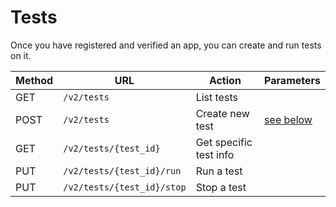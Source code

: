 # Tests

Once you have registered and verified an app, you can create and run tests on it.

<table class="table">
  <thead>
    <tr>
      <th>Method</th>
      <th>URL</th>
      <th>Action</th>
      <th>Parameters</th>
    </tr>
  </thead>
  <tbody>
    <tr>
      <td>GET</td>
      <td><code>/v2/tests</code></td>
      <td>List tests</td>
      <td></td>
    </tr>
    <tr>
      <td>POST</td>
      <td><code>/v2/tests</code></td>
      <td>Create new test</td>
      <td><a href="#post-tests-params">see below</a></td>
    </tr>
    <tr>
      <td>GET</td>
      <td><code>/v2/tests/{test_id}</code></td>
      <td>Get specific test info</td>
      <td></td>
    </tr>
    <tr>
      <td>PUT</td>
      <td><code>/v2/tests/{test_id}/run</code></td>
      <td>Run a test</td>
      <td></td>
    </tr>
    <tr>
      <td>PUT</td>
      <td><code>/v2/tests/{test_id}/stop</code></td>
      <td>Stop a test</td>
      <td></td>
    </tr>
  </tbody>
</table>

